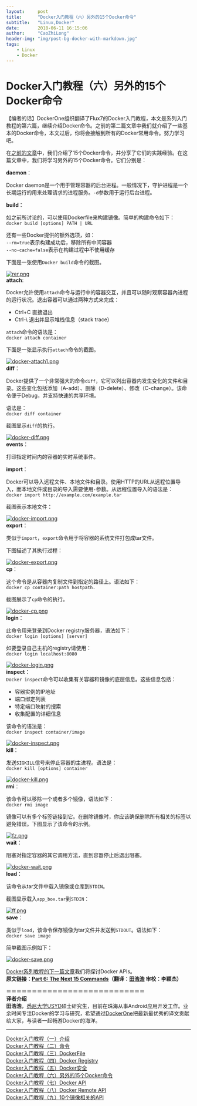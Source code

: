 ```yaml
---
layout:     post
title:      "Docker入门教程（六）另外的15个Docker命令"
subtitle:   "Linux,Docker"
date:       2018-06-11 16:15:06
author:     "CaoZhiLong"
header-img: "img/post-bg-docker-with-markdown.jpg"
tags:
    - Linux
    - Docker
---
```


# Docker入门教程（六）另外的15个Docker命令                            


【编者的话】DockerOne组织翻译了Flux7的Docker入门教程，本文是系列入门教程的第六篇，继续介绍Docker命令。之前的第二篇文章中我们就介绍了一些基本的Docker命令，本文过后，你将会接触到所有的Docker常用命令。努力学习吧。  

在[之前的文章](http://dockerone.com/article/102)中，我们介绍了15个Docker命令，并分享了它们的实践经验。在这篇文章中，我们将学习另外的15个Docker命令。它们分别是：  

**daemon**：  

Docker daemon是一个用于管理容器的后台进程。一般情况下，守护进程是一个长期运行的用来处理请求的进程服务。`-d`参数用于运行后台进程。  

**build**：  

如之前所讨论的，可以使用Dockerfile来构建镜像。简单的构建命令如下：  
`docker build [options] PATH | URL`  

还有一些Docker提供的额外选项，如：  
`--rm=true`表示构建成功后，移除所有中间容器  
`--no-cache=false`表示在构建过程中不使用缓存  

下面是一张使用`Docker build`命令的截图。  

[![rer.png](http://dockone.io/uploads/article/20141230/b886c21482ce9b3d4f4b8ce8b7e4e3c2.png "rer.png")](http://dockone.io/uploads/article/20141230/b886c21482ce9b3d4f4b8ce8b7e4e3c2.png)  
**attach**:  

Docker允许使用`attach`命令与运行中的容器交互，并且可以随时观察容器內进程的运行状况。退出容器可以通过两种方式来完成：  

* Ctrl+C 直接退出
* Ctrl-\ 退出并显示堆栈信息（stack trace）  

`attach`命令的语法是：  
`docker attach container`  

下面是一张显示执行`attach`命令的截图。  

[![docker-attach1.png](http://dockone.io/uploads/article/20141230/fb7694fe535b1307fb13ef5800d4ae1d.png "docker-attach1.png")](http://dockone.io/uploads/article/20141230/fb7694fe535b1307fb13ef5800d4ae1d.png)  
**diff**：  

Docker提供了一个非常强大的命令`diff`，它可以列出容器内发生变化的文件和目录。这些变化包括添加（A-add）、删除（D-delete）、修改（C-change）。该命令便于Debug，并支持快速的共享环境。  

语法是：  
`docker diff container`  

截图显示`diff`的执行。  

[![docker-diff.png](http://dockone.io/uploads/article/20141230/55423a2311f8dbc9cc0ecb8fa44cd46e.png "docker-diff.png")](http://dockone.io/uploads/article/20141230/55423a2311f8dbc9cc0ecb8fa44cd46e.png)  
**events**：  

打印指定时间内的容器的实时系统事件。  

**import**：  

Docker可以导入远程文件、本地文件和目录。使用HTTP的URL从远程位置导入，而本地文件或目录的导入需要使用`-`参数。从远程位置导入的语法是：  
`docker import http://example.com/example.tar`  

截图表示本地文件：  

[![docker-import.png](http://dockone.io/uploads/article/20141230/767fdc7859e4122143137bd27f23b6c5.png "docker-import.png")](http://dockone.io/uploads/article/20141230/767fdc7859e4122143137bd27f23b6c5.png)  
**export**：  

类似于`import`，`export`命令用于将容器的系统文件打包成tar文件。  

下图描述了其执行过程：  

[![docker-export.png](http://dockone.io/uploads/article/20141230/b28a3619ed457631111008351d3a4fc6.png "docker-export.png")](http://dockone.io/uploads/article/20141230/b28a3619ed457631111008351d3a4fc6.png)  
**cp**：  

这个命令是从容器内复制文件到指定的路径上。语法如下：  
`docker cp container:path hostpath.`  

截图展示了`cp`命令的执行。  

[![docker-cp.png](http://dockone.io/uploads/article/20141230/96c6492386810b96d2828bab3ba584c1.png "docker-cp.png")](http://dockone.io/uploads/article/20141230/96c6492386810b96d2828bab3ba584c1.png)  
**login**：  

此命令用来登录到Docker registry服务器，语法如下：  
`docker login [options] [server]`  

如要登录自己主机的registry请使用：  
`docker login localhost:8080`  

[![docker-login.png](http://dockone.io/uploads/article/20141230/71d664cc74478a070f5ff4e3fa5fbd8a.png "docker-login.png")](http://dockone.io/uploads/article/20141230/71d664cc74478a070f5ff4e3fa5fbd8a.png)  
**inspect**：  
`Docker inspect`命令可以收集有关容器和镜像的底层信息。这些信息包括：  

* 容器实例的IP地址
* 端口绑定列表
* 特定端口映射的搜索
* 收集配置的详细信息  

该命令的语法是：  
`docker inspect container/image`  

[![docker-inspect.png](http://dockone.io/uploads/article/20141230/05f8d28bd41b32d6f9afb7e5d1713fb8.png "docker-inspect.png")](http://dockone.io/uploads/article/20141230/05f8d28bd41b32d6f9afb7e5d1713fb8.png)  
**kill**：  

发送`SIGKILL`信号来停止容器的主进程。语法是：  
`docker kill [options] container`  

[![docker-kill.png](http://dockone.io/uploads/article/20141230/16b0c61902a080cd715ab233e6aaea3b.png "docker-kill.png")](http://dockone.io/uploads/article/20141230/16b0c61902a080cd715ab233e6aaea3b.png)  
**rmi**：  

该命令可以移除一个或者多个镜像，语法如下：  
`docker rmi image`  

镜像可以有多个标签链接到它。在删除镜像时，你应该确保删除所有相关的标签以避免错误。下图显示了该命令的示例。  

[![fz.png](http://dockone.io/uploads/article/20141230/b7df2a18735558bd84f0475d523b2bd3.png "fz.png")](http://dockone.io/uploads/article/20141230/b7df2a18735558bd84f0475d523b2bd3.png)  
**wait**：  

阻塞对指定容器的其它调用方法，直到容器停止后退出阻塞。  

[![docker-wait.png](http://dockone.io/uploads/article/20141230/cc0f9abfdd6e5989438fd5dccc844da5.png "docker-wait.png")](http://dockone.io/uploads/article/20141230/cc0f9abfdd6e5989438fd5dccc844da5.png)  
**load**：  

该命令从tar文件中载入镜像或仓库到`STDIN`。  

截图显示载入`app_box.tar`到`STDIN`：  

[![ff.png](http://dockone.io/uploads/article/20141230/19ae48cf3ed13149d9da1762ea52d4c1.png "ff.png")](http://dockone.io/uploads/article/20141230/19ae48cf3ed13149d9da1762ea52d4c1.png)  
**save**：  

类似于`load`，该命令保存镜像为tar文件并发送到`STDOUT`。语法如下：  
`docker save image`  

简单截图示例如下：  

[![docker-save.png](http://dockone.io/uploads/article/20141230/3eee7939884dfa8574f2a336da40cf6b.png "docker-save.png")](http://dockone.io/uploads/article/20141230/3eee7939884dfa8574f2a336da40cf6b.png)  

[Docker系列教程的下一篇文章](http://dockerone.com/article/107)我们将探讨Docker APIs。  
**原文链接：[Part 6: The Next 15 Commands](http://flux7.com/blogs/docker/docker-commands/)（翻译：[田浩浩](https://github.com/llitfkitfk) 审校：李颖杰）**  

＝＝＝＝＝＝＝＝＝＝＝＝＝＝＝＝＝＝＝＝＝＝＝＝＝＝＝  
**译者介绍**  
**田浩浩**，[悉尼大学USYD](http://sydney.edu.au/engineering/it/)硕士研究生，目前在珠海从事Android应用开发工作。业余时间专注Docker的学习与研究，希望通过[DockerOne](http://dockerone.com/)把最新最优秀的译文贡献给大家，与读者一起畅游Docker的海洋。  

-----------------------------------------  
[Docker入门教程（一）介绍](http://dockerone.com/article/101)  
[Docker入门教程（二）命令](http://dockerone.com/article/102)  
[Docker入门教程（三）DockerFile](http://dockerone.com/article/103)  
[Docker入门教程（四）Docker Registry](http://dockerone.com/article/104)  
[Docker入门教程（五）Docker安全](http://dockerone.com/article/105)  
[Docker入门教程（六）另外的15个Docker命令](http://dockerone.com/article/106)  
[Docker入门教程（七）Docker API](http://dockerone.com/article/107)  
[Docker入门教程（八）Docker Remote API](http://dockerone.com/article/109)  
[Docker入门教程（九）10个镜像相关的API](http://dockerone.com/article/110)
